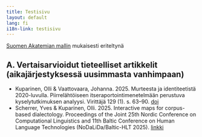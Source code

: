 ```yaml
---
title: Testisivu
layout: default
lang: fi
i18n-link: testisivu
---
```


[Suomen Akatemian mallin](https://www.aka.fi/tutkimusrahoitus/hae-rahoitusta/nain-haet-rahoitusta/ohjehakemisto/julkaisuluettelo/) mukaisesti eriteltynä

## A. Vertaisarvioidut tieteelliset artikkelit (aikajärjestyksessä uusimmasta vanhimpaan)
* Kuparinen, Olli & Vaattovaara, Johanna. 2025. Murteesta ja identiteetistä 2020-luvulla. Piirrelähtöiseen itseraportointimenetelmään perustuva kyselytutkimuksen analyysi. Virittäjä 129 (1). s. 63–90. [doi](https://doi.org/10.23982/vir.148345)
* Scherrer, Yves & Kuparinen, Olli. 2025. Interactive maps for corpus-based dialectology. Proceedings of the Joint 25th Nordic Conference on Computational Linguistics and 11th Baltic Conference on Human Language Technologies (NoDaLiDa/Baltic-HLT 2025). [linkki](https://hdl.handle.net/10062/107257)
